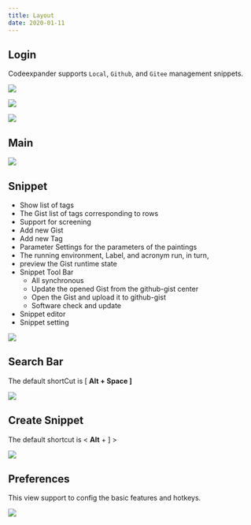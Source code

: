 ```yaml
---
title: Layout
date: 2020-01-11
---
```


## Login

Codeexpander supports `Local`, `Github`, and `Gitee` management snippets.

![](http://oss.codeexpander.com/i/usage-login-zh.png)

![](http://oss.codeexpander.com/i/usage-login-github.png)

![](http://oss.codeexpander.com/i/usage-login-gitee.png)

## Main

![](http://oss.codeexpander.com/i/features-intro.png)

## Snippet

- Show list of tags
- The Gist list of tags corresponding to rows
- Support for screening
- Add new Gist
- Add new Tag
- Parameter Settings for the parameters of the paintings
- The running environment, Label, and acronym run, in turn,
- preview the Gist runtime state
- Snippet Tool Bar
  - All synchronous
  - Update the opened Gist from the github-gist center
  - Open the Gist and upload it to github-gist
  - Software check and update
- Snippet editor
- Snippet setting

![](http://oss.codeexpander.com/i/features-editing.png)

## Search Bar

The default shortCut is \[ **Alt + Space \]**

![](http://oss.codeexpander.com/i/layout-search-bar.png)

## Create Snippet

The default shortcut is &lt; **Alt** + \] &gt;

![](http://oss.codeexpander.com/i/layout-create-snippet.png)

## Preferences

This view support to config the basic features and hotkeys.

![](http://oss.codeexpander.com/i/layout-preferences.png)
